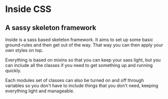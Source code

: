 # Inside CSS
## A sassy skeleton framework

Inside is a sass based skeleton framework. It aims to set up some basic ground-rules and then get out of the way. That way you can then apply your own styles on top.

Everything is based on mixins so that you can keep your sass light, but you can include all the classes if you need to get something up and running quickly.

Each modules set of classes can also be turned on and off through variables so you don't have to include things that you don't need, keeping everything light and manageable.